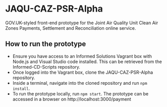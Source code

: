 # JAQU-CAZ-PSR-Alpha

GOV.UK-styled front-end prototype for the Joint Air Quality Unit Clean Air Zones Payments, Settlement and Reconciliation online service.

## How to run the prototype

* Ensure you have access to an Informed Solutions Vagrant box with Node.js and Visual Studio code installed. This can be retrieved from the Informed-CD-Scripts repository.
* Once logged into the Vagrant box, clone the JAQU-CAZ-PSR-Alpha repository.
* Inside a terminal, navigate into the cloned repository and run `npm install`.
* To run the prototype locally, run `npm start`. The prototype can be accessed in a browser on http://localhost:3000/payment
